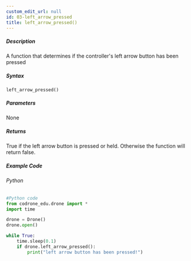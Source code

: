 ```yaml
---
custom_edit_url: null
id: 03-left_arrow_pressed
title: left_arrow_pressed()
---
```


##### Description

A function that determines if the controller's left arrow button has been pressed

##### Syntax
```left_arrow_pressed()```


##### Parameters

None

##### Returns

True if the left arrow button is pressed or held. Otherwise the function will return false.

##### Example Code
###### Python
```python
#Python code
from codrone_edu.drone import *
import time

drone = Drone()
drone.open()

while True:
    time.sleep(0.1)
    if drone.left_arrow_pressed():
        print("left arrow button has been pressed!")

```